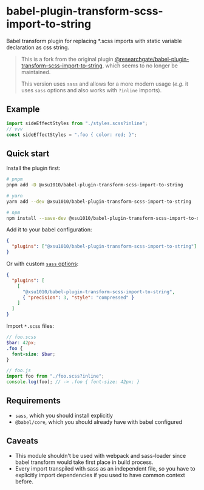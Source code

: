 # babel-plugin-transform-scss-import-to-string

Babel transform plugin for replacing \*.scss imports with static variable
declaration as css string.

> This is a fork from the original plugin [@researchgate/babel-plugin-transform-scss-import-to-string](https://github.com/researchgate/babel-plugin-transform-scss-import-to-string), which seems to no longer be maintained.
> 
> This version uses `sass` and allows for a more modern usage (_e.g._ it uses `sass` options and also works with `?inline` imports).

## Example

```js
import sideEffectStyles from "./styles.scss?inline";
// vvv
const sideEffectStyles = ".foo { color: red; }";
```

## Quick start

Install the plugin first:

```sh
# pnpm
pnpm add -D @xsu1010/babel-plugin-transform-scss-import-to-string

# yarn
yarn add --dev @xsu1010/babel-plugin-transform-scss-import-to-string

# npm
npm install --save-dev @xsu1010/babel-plugin-transform-scss-import-to-string
```

Add it to your babel configuration:

```json
{
  "plugins": ["@xsu1010/babel-plugin-transform-scss-import-to-string"]
}
```

Or with custom [`sass` options](https://sass-lang.com/documentation/js-api/interfaces/options/):

```json
{
  "plugins": [
    [
      "@xsu1010/babel-plugin-transform-scss-import-to-string",
      { "precision": 3, "style": "compressed" }
    ]
  ]
}
```

Import `*.scss` files:

```scss
// foo.scss
$bar: 42px;
.foo {
  font-size: $bar;
}
```

```js
// foo.js
import foo from "./foo.scss?inline";
console.log(foo); // -> .foo { font-size: 42px; }
```

## Requirements

- `sass`, which you should install explicitly
- `@babel/core`, which you should already have with babel configured

## Caveats

- This module shouldn't be used with webpack and sass-loader since babel
  transform would take first place in build process.
- Every import transpiled with sass as an independent file, so you have to
  explicitly import dependencies if you used to have common context before.
